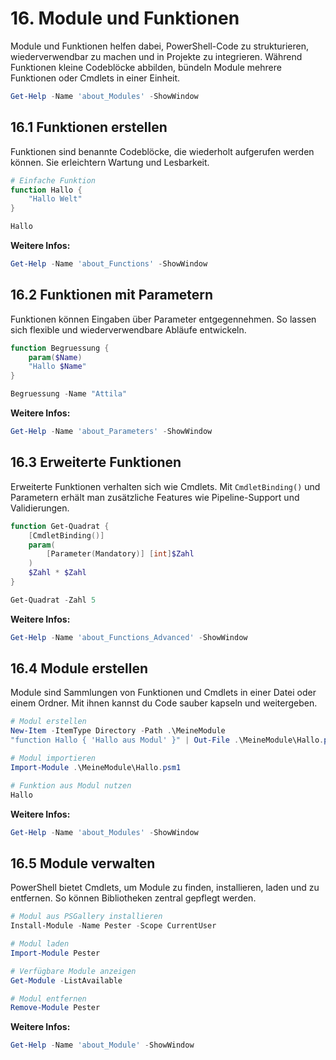 # 16. Module und Funktionen

Module und Funktionen helfen dabei, PowerShell-Code zu strukturieren, wiederverwendbar zu machen und in Projekte zu integrieren. Während Funktionen kleine Codeblöcke abbilden, bündeln Module mehrere Funktionen oder Cmdlets in einer Einheit.

```powershell
Get-Help -Name 'about_Modules' -ShowWindow
```

## 16.1 Funktionen erstellen

Funktionen sind benannte Codeblöcke, die wiederholt aufgerufen werden können. Sie erleichtern Wartung und Lesbarkeit.

```powershell
# Einfache Funktion
function Hallo {
    "Hallo Welt"
}

Hallo
```

**Weitere Infos:**

```powershell
Get-Help -Name 'about_Functions' -ShowWindow
```

## 16.2 Funktionen mit Parametern

Funktionen können Eingaben über Parameter entgegennehmen. So lassen sich flexible und wiederverwendbare Abläufe entwickeln.

```powershell
function Begruessung {
    param($Name)
    "Hallo $Name"
}

Begruessung -Name "Attila"
```

**Weitere Infos:**

```powershell
Get-Help -Name 'about_Parameters' -ShowWindow
```

## 16.3 Erweiterte Funktionen

Erweiterte Funktionen verhalten sich wie Cmdlets. Mit `CmdletBinding()` und Parametern erhält man zusätzliche Features wie Pipeline-Support und Validierungen.

```powershell
function Get-Quadrat {
    [CmdletBinding()]
    param(
        [Parameter(Mandatory)] [int]$Zahl
    )
    $Zahl * $Zahl
}

Get-Quadrat -Zahl 5
```

**Weitere Infos:**

```powershell
Get-Help -Name 'about_Functions_Advanced' -ShowWindow
```

## 16.4 Module erstellen

Module sind Sammlungen von Funktionen und Cmdlets in einer Datei oder einem Ordner. Mit ihnen kannst du Code sauber kapseln und weitergeben.

```powershell
# Modul erstellen
New-Item -ItemType Directory -Path .\MeineModule
"function Hallo { 'Hallo aus Modul' }" | Out-File .\MeineModule\Hallo.psm1

# Modul importieren
Import-Module .\MeineModule\Hallo.psm1

# Funktion aus Modul nutzen
Hallo
```

**Weitere Infos:**

```powershell
Get-Help -Name 'about_Modules' -ShowWindow
```

## 16.5 Module verwalten

PowerShell bietet Cmdlets, um Module zu finden, installieren, laden und zu entfernen. So können Bibliotheken zentral gepflegt werden.

```powershell
# Modul aus PSGallery installieren
Install-Module -Name Pester -Scope CurrentUser

# Modul laden
Import-Module Pester

# Verfügbare Module anzeigen
Get-Module -ListAvailable

# Modul entfernen
Remove-Module Pester
```

**Weitere Infos:**

```powershell
Get-Help -Name 'about_Module' -ShowWindow
```
